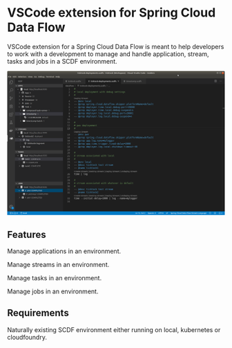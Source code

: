 [vscode-docs-generic-1]: https://github.com/jvalkeal/vscode-spring-cloud-dataflow-wip/raw/master/vscode-spring-cloud-dataflow/docs/images/vscode-docs-generic-1.png
# VSCode extension for Spring Cloud Data Flow

VSCode extension for a Spring Cloud Data Flow is meant to help developers to
work with a development to manage and handle application, stream, tasks and jobs
in a SCDF environment.

![Generic1][vscode-docs-generic-1]

## Features

Manage applications in an environment.

Manage streams in an environment.

Manage tasks in an environment.

Manage jobs in an environment.

## Requirements

Naturally existing SCDF environment either running on local, kubernetes or cloudfoundry.
